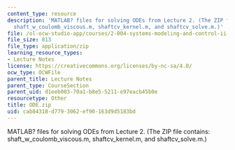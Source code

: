 ```yaml
---
content_type: resource
description: 'MATLAB? files for solving ODEs from Lecture 2. (The ZIP file contains:
  shaft_w_coulomb_viscous.m, shaftcv_kernel.m, and shaftcv_solve.m.)'
file: /ol-ocw-studio-app/courses/2-004-systems-modeling-and-control-ii-fall-2007/cab84318d7793062ef90163d9d5183bd_ODE.zip
file_size: 813
file_type: application/zip
learning_resource_types:
- Lecture Notes
license: https://creativecommons.org/licenses/by-nc-sa/4.0/
ocw_type: OCWFile
parent_title: Lecture Notes
parent_type: CourseSection
parent_uid: d1eeb003-70a1-b8e5-5211-e97eacb45b0e
resourcetype: Other
title: ODE.zip
uid: cab84318-d779-3062-ef90-163d9d5183bd
---
```

MATLAB? files for solving ODEs from Lecture 2. (The ZIP file contains: shaft_w_coulomb_viscous.m, shaftcv_kernel.m, and shaftcv_solve.m.)